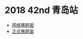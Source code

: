 # 2018 42nd 青岛站

- [网络赛题面](https://upload-file.xcpcio.com/icpc/2018/qdol2018_problems.pdf)
- [正式赛题面](https://upload-file.xcpcio.com/icpc/2018/qd2018_problems.pdf)
